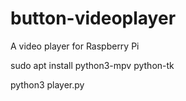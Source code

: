 # button-videoplayer
A video player for Raspberry Pi

sudo apt install python3-mpv python-tk


python3 player.py

